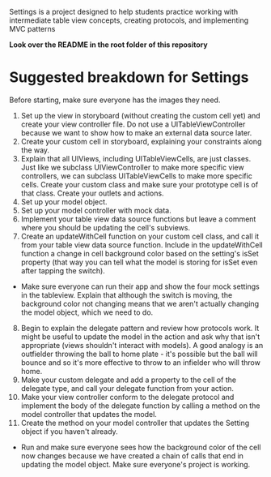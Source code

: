 Settings is a project designed to help students practice working with intermediate table view concepts, creating protocols, and implementing MVC patterns

**Look over the README in the root folder of this repository**

# Suggested breakdown for Settings

Before starting, make sure everyone has the images they need.

1. Set up the view in storyboard (without creating the custom cell yet) and create your view controller file. Do not use a UITableViewController because we want to show how to make an external data source later.
2. Create your custom cell in storyboard, explaining your constraints along the way.
3. Explain that all UIViews, including UITableViewCells, are just classes. Just like we subclass UIViewController to make more specific view controllers, we can subclass UITableViewCells to make more specific cells. Create your custom class and make sure your prototype cell is of that class. Create your outlets and actions.
4. Set up your model object.
5. Set up your model controller with mock data.
6. Implement your table view data source functions but leave a comment where you should be updating the cell's subviews.
7. Create an updateWithCell function on your custom cell class, and call it from your table view data source function. Include in the updateWithCell function a change in cell background color based on the setting's isSet property (that way you can tell what the model is storing for isSet even after tapping the switch).
  * Make sure everyone can run their app and show the four mock settings in the tableview. Explain that although the switch is moving, the background color not changing means that we aren't actually changing the model object, which we need to do.
8. Begin to explain the delegate pattern and review how protocols work. It might be useful to update the model in the action and ask why that isn't appropriate (views shouldn't interact with models). A good analogy is an outfielder throwing the ball to home plate - it's possible but the ball will bounce and so it's more effective to throw to an infielder who will throw home.
9. Make your custom delegate and add a property to the cell of the delegate type, and call your delegate function from your action.
10. Make your view controller conform to the delegate protocol and implement the body of the delegate function by calling a method on the model controller that updates the model.
11. Create the method on your model controller that updates the Setting object if you haven't already.
  * Run and make sure everyone sees how the background color of the cell now changes because we have created a chain of calls that end in updating the model object. Make sure everyone's project is working.
